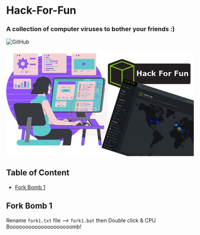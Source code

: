# Hack-For-Fun
### A collection of computer viruses to bother your friends :)

![GitHub](https://img.shields.io/github/license/saber-khakbiz/Hack-For-Fun?style=flat-square)

![img](https://github.com/saber-khakbiz/Hack-For-Fun/blob/main/img/img/HTB-Hack-the-box.png)


## Table of Content
* [Fork Bomb 1](#fork-bomb-tiny)



## Fork Bomb 1

Rename `fork1.txt` file --> `fork1.bat` then
Double click & CPU Boooooooooooooooooooomb!
